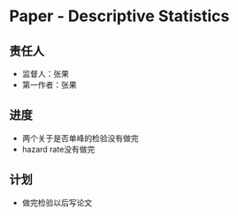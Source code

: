 
# Paper - Descriptive Statistics

## 责任人

- 监督人：张果
- 第一作者：张果


## 进度

- 两个关于是否单峰的检验没有做完
- hazard rate没有做完

## 计划

- 做完检验以后写论文
